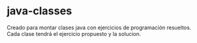 # java-classes
Creado para montar clases java con ejercicios de programación resueltos.
Cada clase tendrá el ejercicio propuesto y la solucion.
